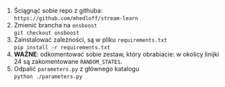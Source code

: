 1. Ściągnąć sobie repo z githuba:  
``` https://github.com/mhedloff/stream-learn ```
2. Zmienić brancha na `onsboost`  
``` git checkout onsboost ```
3. Zainstalować zależności, są w pliku `requirements.txt`  
``` pip install -r requirements.txt ```
4. **WAŻNE**: odkomentować sobie zestaw, który obrabiacie: w okolicy linijki 24 są zakomentowane `RANDOM_STATES`.
5. Odpalić `parameters.py` z głównego katalogu  
``` python ./parameters.py ```